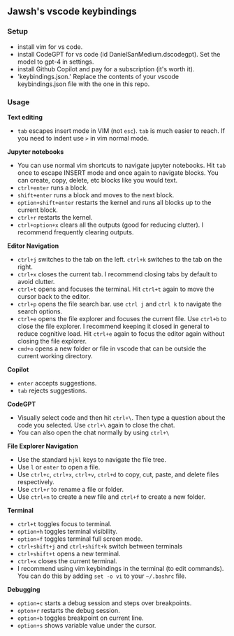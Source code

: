 ## Jawsh's vscode keybindings

### Setup
- install vim for vs code.
- install CodeGPT for vs code (id DanielSanMedium.dscodegpt). Set the model to gpt-4 in settings.
- install Github Copilot and pay for a subscription (it's worth it).
- 'keybindings.json.' Replace the contents of your vscode keybindings.json file with the one in this repo.

### Usage

**Text editing**
- `tab` escapes insert mode in VIM (not `esc`). `tab` is much easier to reach. If you need to indent use `>` in vim normal mode.

**Jupyter notebooks**
- You can use normal vim shortcuts to navigate jupyter notebooks. Hit `tab` once to escape INSERT mode and once again to navigate blocks. You can create, copy, delete, etc blocks like you would text.
- `ctrl+enter` runs a block.
- `shift+enter` runs a block and moves to the next block.
- `option+shift+enter` restarts the kernel and runs all blocks up to the current block.
- `ctrl+r` restarts the kernel.
- `ctrl+option+x` clears all the outputs (good for reducing clutter). I recommend frequently clearing outputs.

**Editor Navigation**
- `ctrl+j` switches to the tab on the left. `ctrl+k` switches to the tab on the right.
- `ctrl+x` closes the current tab. I recommend closing tabs by default to avoid clutter.
- `ctrl+t` opens and focuses the terminal. Hit `ctrl+t` again to move the cursor back to the editor.
- `ctrl+p` opens the file search bar. use `ctrl j` and `ctrl k` to navigate the search options.
- `ctrl+e` opens the file explorer and focuses the current file. Use `ctrl+b` to close the file explorer. I recommend keeping it closed in general to reduce cognitive load. Hit `ctrl+e` again to focus the editor again without closing the file explorer.
- `cmd+o` opens a new folder or file in vscode that can be outside the current working directory.

**Copilot**
- `enter` accepts suggestions.
- `tab` rejects suggestions.

**CodeGPT**
- Visually select code and then hit `ctrl+\`. Then type a question about the code you selected. Use `ctrl+\` again to close the chat.
- You can also open the chat normally by using `ctrl+\` 

**File Explorer Navigation**
- Use the standard `hjkl` keys to navigate the file tree.
- Use `l` or `enter` to open a file.
- Use `ctrl+c`, `ctrl+x`, `ctrl+v`, `ctrl+d` to copy, cut, paste, and delete files respectively.
- Use `ctrl+r` to rename a file or folder.
- Use `ctrl+n` to create a new file and `ctrl+f` to create a new folder.

**Terminal**
- `ctrl+t` toggles focus to terminal.
- `option+h` toggles terminal visibility.
- `option+f` toggles terminal full screen mode.
- `ctrl+shift+j` and `ctrl+shift+k` switch between terminals
- `ctrl+shift+t` opens a new terminal.
- `ctrl+x` closes the current terminal.
- I recommend using vim keybindings in the terminal (to edit commands). You can do this by adding `set -o vi` to your `~/.bashrc` file.

**Debugging**
- `option+c` starts a debug session and steps over breakpoints.
- `opton+r` restarts the debug session.
- `option+b` toggles breakpoint on current line.
- `option+s` shows variable value under the cursor.
